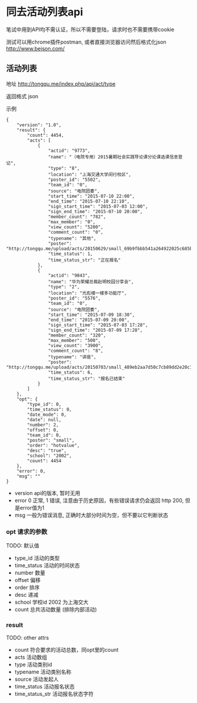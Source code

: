 # 同去活动列表api

笔试中用到API均不需认证，所以不需要登陆，请求时也不需要携带cookie

测试可以用chrome插件postman, 或者直接浏览器访问然后格式化json http://www.bejson.com/

## 活动列表

地址 http://tongqu.me/index.php/api/act/type

返回格式 json

示例

````
{
    "version": "1.0",
    "result": {
        "count": 4454,
        "acts": [
            {
                "actid": "9773",
                "name": "（电院专用）2015暑期社会实践导论课分论课选课信息登记",
                "type": "8",
                "location": "上海交通大学闵行校区",
                "poster_id": "5502",
                "team_id": "0",
                "source": "电院团委",
                "start_time": "2015-07-10 22:00",
                "end_time": "2015-07-10 22:10",
                "sign_start_time": "2015-07-03 12:00",
                "sign_end_time": "2015-07-10 20:00",
                "member_count": "782",
                "max_member": "0",
                "view_count": "5200",
                "comment_count": "0",
                "typename": "其他",
                "poster": "http://tongqu.me/upload/acts/20150629/small_69b9fbbb541a264922025c685bca7b45.png",
                "time_status": 1,
                "time_status_str": "正在报名"
            },
            {
                "actid": "9843",
                "name": "华为荣耀总裁赵明校园分享会",
                "type": "2",
                "location": "光彪楼一楼多功能厅",
                "poster_id": "5576",
                "team_id": "0",
                "source": "电院团委",
                "start_time": "2015-07-09 18:30",
                "end_time": "2015-07-09 20:00",
                "sign_start_time": "2015-07-03 17:28",
                "sign_end_time": "2015-07-09 17:28",
                "member_count": "320",
                "max_member": "500",
                "view_count": "3900",
                "comment_count": "8",
                "typename": "讲座",
                "poster": "http://tongqu.me/upload/acts/20150703/small_489eb2aa7d50c7cb89dd2e20c1a213cd.jpg",
                "time_status": 6,
                "time_status_str": "报名已结束"
            }
        ]
    },
    "opt": {
        "type_id": 0,
        "time_status": 0,
        "date_mode": 0,
        "date": null,
        "number": 2,
        "offset": 0,
        "team_id": 0,
        "poster": "small",
        "order": "hotvalue",
        "desc": "true",
        "school": "2002",
        "count": 4454
    },
    "error": 0,
    "msg": ""
}
````

- version api的版本, 暂时无用
- error 0 正常, 1 错误, 注意由于历史原因，有些错误请求仍会返回 http 200, 但是error值为1
- msg 一般为错误消息, 正确时大部分时间为空，但不要以它判断状态

### opt 请求的参数

TODO: 默认值

- type_id 活动的类型
- time_status 活动的时间状态
- number 数量
- offset 偏移
- order 排序
- desc 递减
- school 学校id 2002 为上海交大
- count 总共活动数量 (排除内部活动)

### result

TODO: other attrs

- count 符合要求的活动总数，同opt里的count
- acts 活动数组
- type 活动类别id
- typename 活动类别名称
- source 活动发起人
- time_status 活动报名状态
- time_status_str 活动报名状态字符
